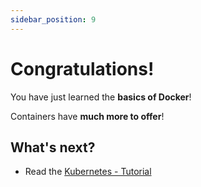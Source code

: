 ```yaml
---
sidebar_position: 9
---
```


# Congratulations!

You have just learned the **basics of Docker**!

Containers have **much more to offer**!

## What's next?

- Read the [Kubernetes - Tutorial](https://go4clouds.github.io/docs/category/kubernetes---tutorial)